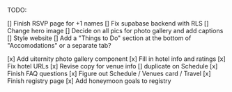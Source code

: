 TODO:

[] Finish RSVP page for +1 names
[] Fix supabase backend with RLS
[] Change hero image
[] Decide on all pics for photo gallery and add captions
[] Style website
[] Add a "Things to Do" section at the bottom of "Accomodations" or a separate tab?

[x] Add uiternity photo gallery component
[x] Fill in hotel info and ratings
[x] Fix hotel URLs
[x] Revise copy for venue info [] duplicate on Schedule
[x] Finish FAQ questions
[x] Figure out Schedule / Venues card / Travel
[x] Finish registry page
[x] Add honeymoon goals to registry